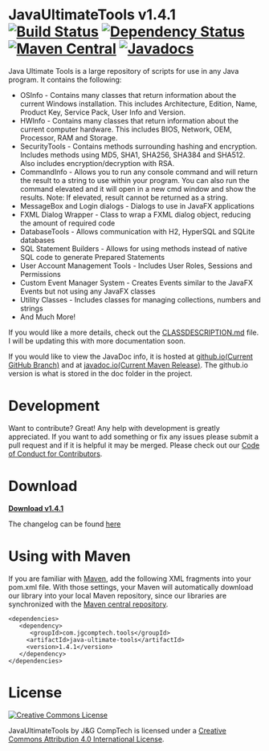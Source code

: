 # JavaUltimateTools v1.4.1 [![Build Status](https://travis-ci.org/JGCompTech/JavaUltimateTools.svg?branch=master)](https://travis-ci.org/JGCompTech/JavaUltimateTools) [![Dependency Status](https://www.versioneye.com/user/projects/58e2fbb124ef3e003b526de5/badge.svg?style=flat-square)](https://www.versioneye.com/user/projects/58e2fbb124ef3e003b526de5) [![Maven Central](https://maven-badges.herokuapp.com/maven-central/com.jgcomptech.tools/java-ultimate-tools/badge.svg?style=flat-square)](https://maven-badges.herokuapp.com/maven-central/com.jgcomptech.tools/java-ultimate-tools/) [![Javadocs](http://www.javadoc.io/badge/com.jgcomptech.tools/java-ultimate-tools.svg?style=flat-square)](http://www.javadoc.io/doc/com.jgcomptech.tools/java-ultimate-tools)

Java Ultimate Tools is a large repository of scripts for use in any Java program. It contains the following:
- OSInfo - Contains many classes that return information about the current Windows installation. This includes Architecture, Edition, Name, Product Key, Service Pack, User Info and Version.
- HWInfo - Contains many classes that return information about the current computer hardware. This includes BIOS, Network, OEM, Processor, RAM and Storage.
- SecurityTools - Contains methods surrounding hashing and encryption. Includes methods using MD5, SHA1, SHA256, SHA384 and SHA512. Also includes encryption/decryption with RSA.
- CommandInfo - Allows you to run any console command and will return the result to a string to use within your program. You can also run the command elevated and it will open in a new cmd window and show the results. Note: If elevated, result cannot be returned as a string.
- MessageBox and Login dialogs - Dialogs to use in JavaFX applications
- FXML Dialog Wrapper - Class to wrap a FXML dialog object, reducing the amount of required code
- DatabaseTools - Allows communication with H2, HyperSQL and SQLite databases
- SQL Statement Builders - Allows for using methods instead of native SQL code to generate Prepared Statements
- User Account Management Tools - Includes User Roles, Sessions and Permissions
- Custom Event Manager System - Creates Events similar to the JavaFX Events but not using any JavaFX classes
- Utility Classes - Includes classes for managing collections, numbers and strings
- And Much More!

If you would like a more details, check out the [CLASSDESCRIPTION.md](https://github.com/JGCompTech/JavaUltimateTools/blob/master/CLASSDESCRIPTION.md) file. I will be updating this with more documentation soon.

If you would like to view the JavaDoc info, it is hosted at [github.io(Current GitHub Branch)](https://jgcomptech.github.io/JavaUltimateTools/) and at [javadoc.io(Current Maven Release)](http://www.javadoc.io/doc/com.jgcomptech.tools/java-ultimate-tools). The github.io version is what is stored in the doc folder in the project.

# Development
Want to contribute? Great!
Any help with development is greatly appreciated. If you want to add something or fix any issues please submit a pull request and if it is helpful it may be merged. Please check out our [Code of Conduct for Contributors](https://github.com/JGCompTech/JavaUltimateTools/blob/master/code-of-conduct.md).

# Download
**[Download v1.4.1](https://github.com/JGCompTech/JavaUltimateTools/releases/tag/v1.4.1)**

The changelog can be found [here](https://github.com/JGCompTech/JavaUltimateTools/blob/master/Changelog.txt)

# Using with Maven
If you are familiar with [Maven](http://maven.apache.org), add the following XML
fragments into your pom.xml file. With those settings, your Maven will automatically download our library into your local Maven repository, since our libraries are synchronized with the [Maven central repository](http://repo1.maven.org/maven2/com/jgcomptech/tools/java-ultimate-tools/).

    <dependencies>
       <dependency>
          <groupId>com.jgcomptech.tools</groupId>
         <artifactId>java-ultimate-tools</artifactId>
         <version>1.4.1</version>
       </dependency>
    </dependencies>

# License
[![Creative Commons License](https://i.creativecommons.org/l/by/4.0/88x31.png)](http://creativecommons.org/licenses/by/4.0/)

JavaUltimateTools by J&G CompTech is licensed under a [Creative Commons Attribution 4.0 International License](http://creativecommons.org/licenses/by/4.0/).
